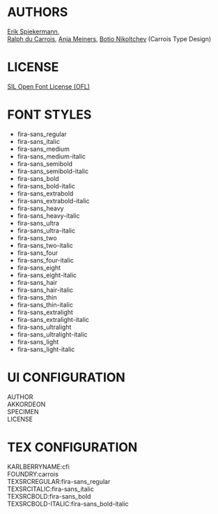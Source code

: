 

AUTHORS
=======
[Erik Spiekermann](http://www.edenspiekermann.com/),    
[Ralph du Carrois](http://www.carrois.com/), 
[Anja Meiners](http://www.carrois.com/), [Botio Nikoltchev](http://lettersoup.de/) 
(Carrois Type Design)

LICENSE
=======
[SIL Open Font License (OFL)](http://scripts.sil.org/OFL)


FONT STYLES
===========
- fira-sans_regular
- fira-sans_italic
- fira-sans_medium
- fira-sans_medium-italic
- fira-sans_semibold
- fira-sans_semibold-italic
- fira-sans_bold
- fira-sans_bold-italic
- fira-sans_extrabold
- fira-sans_extrabold-italic
- fira-sans_heavy
- fira-sans_heavy-italic
- fira-sans_ultra
- fira-sans_ultra-italic
- fira-sans_two
- fira-sans_two-italic
- fira-sans_four
- fira-sans_four-italic
- fira-sans_eight
- fira-sans_eight-italic
- fira-sans_hair
- fira-sans_hair-italic
- fira-sans_thin
- fira-sans_thin-italic
- fira-sans_extralight
- fira-sans_extralight-italic
- fira-sans_ultralight
- fira-sans_ultralight-italic
- fira-sans_light
- fira-sans_light-italic


UI CONFIGURATION
================

AUTHOR    
AKKORDEON    
SPECIMEN    
LICENSE    

TEX CONFIGURATION
=================
KARLBERRYNAME:cfi    
FOUNDRY:carrois    
TEXSRCREGULAR:fira-sans_regular    
TEXSRCITALIC:fira-sans_italic    
TEXSRCBOLD:fira-sans_bold    
TEXSRCBOLD-ITALIC:fira-sans_bold-italic    

